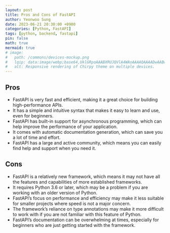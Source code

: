 ```yaml
---
layout: post
title: Pros and Cons of FastAPI
author: Yeonwoo Sung
date: 2023-06-21 20:30:00 +0900
categories: [Python, FastAPI]
tags: [python, backend, fastapi]
pin: false
math: true
mermaid: true
# image:
#   path: /commons/devices-mockup.png
#   lqip: data:image/webp;base64,UklGRpoAAABXRUJQVlA4WAoAAAAQAAAADwAABwAAQUxQSDIAAAARL0AmbZurmr57yyIiqE8oiG0bejIYEQTgqiDA9vqnsUSI6H+oAERp2HZ65qP/VIAWAFZQOCBCAAAA8AEAnQEqEAAIAAVAfCWkAALp8sF8rgRgAP7o9FDvMCkMde9PK7euH5M1m6VWoDXf2FkP3BqV0ZYbO6NA/VFIAAAA
#   alt: Responsive rendering of Chirpy theme on multiple devices.
---
```


## Pros

- FastAPI is very fast and efficient, making it a great choice for building high-performance APIs.
- It has a simple and intuitive syntax that makes it easy to learn and use, even for beginners.
- FastAPI has built-in support for asynchronous programming, which can help improve the performance of your application.
- It comes with automatic documentation generation, which can save you a lot of time and effort.
- FastAPI has a large and active community, which means you can easily find help and support when you need it.

## Cons

- FastAPI is a relatively new framework, which means it may not have all the features and capabilities of more established frameworks.
- It requires Python 3.6 or later, which may be a problem if you are working with an older version of Python.
- FastAPI’s focus on performance and efficiency may make it less suitable for smaller projects where speed is not a major concern.
- The framework’s reliance on type annotations may make it more difficult to work with if you are not familiar with this feature of Python.
- FastAPI’s documentation can be overwhelming at times, especially for beginners who are just getting started with the framework.
